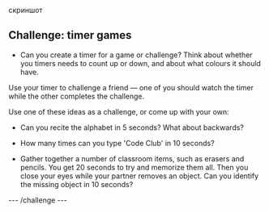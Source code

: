 скриншот

## Challenge: timer games

+ Can you create a timer for a game or challenge? Think about whether you timers needs to count up or down, and about what colours it should have.

Use your timer to challenge a friend — one of you should watch the timer while the other completes the challenge.

Use one of these ideas as a challenge, or come up with your own:

+ Can you recite the alphabet in 5 seconds? What about backwards?

+ How many times can you type 'Code Club' in 10 seconds?

+ Gather together a number of classroom items, such as erasers and pencils. You get 20 seconds to try and memorize them all. Then you close your eyes while your partner removes an object. Can you identify the missing object in 10 seconds?

\--- /challenge \---